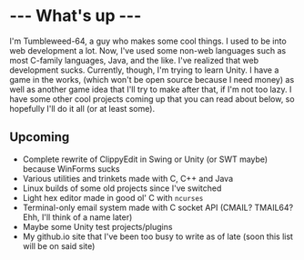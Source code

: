 # --- What's up ---

I'm Tumbleweed-64, a guy who makes some cool things. I used to be into web development a lot. Now, I've used some non-web languages such as most C-family languages, Java, and the like. I've realized that web development sucks. Currently, though, I'm trying to learn Unity. I have a game in the works, (which won't be open source because I need money) as well as another game idea that I'll try to make after that, if I'm not too lazy. I have some other cool projects coming up that you can read about below, so hopefully I'll do it all (or at least some).

## Upcoming
- Complete rewrite of ClippyEdit in Swing or Unity (or SWT maybe) because WinForms sucks
- Various utilities and trinkets made with C, C++ and Java
- Linux builds of some old projects since I've switched
- Light hex editor made in good ol' C with `ncurses`
- Terminal-only email system made with C socket API (CMAIL? TMAIL64? Ehh, I'll think of a name later)
- Maybe some Unity test projects/plugins
- My github.io site that I've been too busy to write as of late (soon this list will be on said site)
